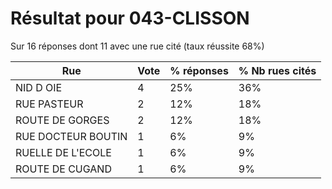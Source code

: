 # Résultat pour 043-CLISSON

Sur 16 réponses dont 11 avec une rue cité (taux réussite 68%)

| Rue | Vote | % réponses | % Nb rues cités|
|-----|------|------------|----------------|
| NID D OIE | 4 | 25% | 36%|
| RUE PASTEUR | 2 | 12% | 18%|
| ROUTE DE GORGES | 2 | 12% | 18%|
| RUE DOCTEUR BOUTIN | 1 | 6% | 9%|
| RUELLE DE L'ECOLE | 1 | 6% | 9%|
| ROUTE DE CUGAND | 1 | 6% | 9%|
